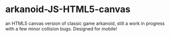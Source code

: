 # arkanoid-JS-HTML5-canvas

an HTML5 canvas version of classic game arkanoid, still a work in progress with a few minor collision bugs. Designed for mobile!

